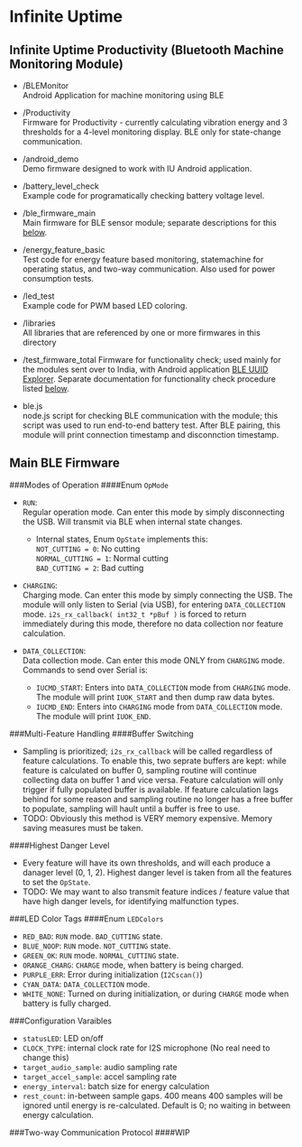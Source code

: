 # Infinite Uptime

## Infinite Uptime Productivity (Bluetooth Machine Monitoring Module)

  * /BLEMonitor  
    Android Application for machine monitoring using BLE
	
  * /Productivity  
    Firmware for Productivity - currently calculating vibration energy and 3 thresholds for a 4-level monitoring display. BLE only for state-change communication.
	
  * /android_demo  
    Demo firmware designed to work with IU Android application.

  * /battery_level_check  
    Example code for programatically checking battery voltage level.
  
  * /ble_firmware_main  
    Main firmware for BLE sensor module; separate descriptions for this [below](#main-ble-firmware).

  * /energy_feature_basic  
    Test code for energy feature based monitoring, statemachine for operating status, and two-way communication. Also used for power consumption tests.
  
  * /led_test  
    Example code for PWM based LED coloring.  

  * /libraries  
    All libraries that are referenced by one or more firmwares in this directory
  
  * /test_firmware_total 
    Firmware for functionality check; used mainly for the modules sent over to India, with Android application [BLE UUID Explorer](https://play.google.com/store/apps/details?id=ghostysoft.bleuuidexplorer). Separate documentation for functionality check procedure listed [below](#data-collection-procedure).
  
  * ble.js  
	node.js script for checking BLE communication with the module; this script was used to run end-to-end battery test. After BLE pairing, this module will print connection timestamp and disconnction timestamp.

## Main BLE Firmware
###Modes of Operation
####Enum `OpMode`
* `RUN`:  
  Regular operation mode. Can enter this mode by simply disconnecting the USB. Will transmit via BLE when internal state changes.
  * Internal states, Enum `OpState` implements this:  
    `NOT_CUTTING = 0`: No cutting  
    `NORMAL_CUTTING = 1`: Normal cutting  
    `BAD_CUTTING = 2`: Bad cutting
* `CHARGING`:  
  Charging mode. Can enter this mode by simply connecting the USB. The module will only listen to Serial (via USB), for entering `DATA_COLLECTION` mode. `i2s_rx_callback( int32_t *pBuf )` is forced to return immediately during this mode, therefore no data collection nor feature calculation.
  
* `DATA_COLLECTION`:  
  Data collection mode. Can enter this mode ONLY from `CHARGING` mode. Commands to send over Serial is:
  * `IUCMD_START`: Enters into `DATA_COLLECTION` mode from `CHARGING` mode. The module will print `IUOK_START` and then dump raw data bytes.
  * `IUCMD_END`: Enters into `CHARGING` mode from `DATA_COLLECTION` mode. The module will print `IUOK_END`.

###Multi-Feature Handling
####Buffer Switching
* Sampling is prioritized; `i2s_rx_callback` will be called regardless of feature calculations. To enable this, two seprate buffers are kept: while feature is calculated on buffer 0, sampling routine will continue collecting data on buffer 1 and vice versa. Feature calculation will only trigger if fully populated buffer is available. If feature calculation lags behind for some reason and sampling routine no longer has a free buffer to populate, sampling will hault until a buffer is free to use.
* TODO: Obviously this method is VERY memory expensive. Memory saving measures must be taken.

####Highest Danger Level
* Every feature will have its own thresholds, and will each produce a danager level (0, 1, 2). Highest danger level is taken from all the features to set the `OpState`.
* TODO: We may want to also transmit feature indices / feature value that have high danger levels, for identifying malfunction types.

###LED Color Tags
####Enum `LEDColors`
* `RED_BAD`: `RUN` mode. `BAD_CUTTING` state.
* `BLUE_NOOP`: `RUN` mode. `NOT_CUTTING` state.
* `GREEN_OK`: `RUN` mode. `NORMAL_CUTTING` state.
* `ORANGE_CHARG`: `CHARGE` mode, when battery is being charged.
* `PURPLE_ERR`: Error during initialization (`I2Cscan()`)
* `CYAN_DATA`: `DATA_COLLECTION` mode.
* `WHITE_NONE`: Turned on during initialization, or during `CHARGE` mode when battery is fully charged.

###Configuration Varaibles
  * `statusLED`: LED on/off
  * `CLOCK_TYPE`: internal clock rate for I2S microphone (No real need to change this)
  * `target_audio_sample`: audio sampling rate
  * `target_accel_sample`: accel sampling rate
  * `energy_interval`: batch size for energy calculation
  * `rest_count`: in-between sample gaps. 400 means 400 samples will be ignored until energy is re-calculated. Default is 0; no waiting in between energy calculation.

###Two-way Communication Protocol
####WIP
